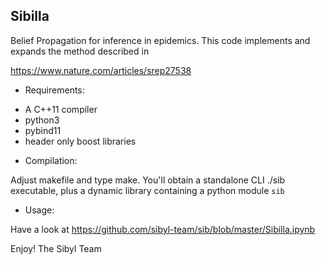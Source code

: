 ## Sibilla


Belief Propagation for inference in epidemics. This code implements and expands the method described in

https://www.nature.com/articles/srep27538

* Requirements:

- A C++11 compiler
- python3
- pybind11
- header only boost libraries

* Compilation:

Adjust makefile and type make. You'll obtain a standalone CLI ./sib executable, plus a dynamic library containing a python module `sib`

* Usage: 

Have a look at https://github.com/sibyl-team/sib/blob/master/Sibilla.ipynb


Enjoy!
The Sibyl Team
